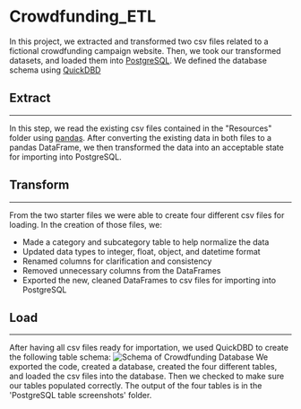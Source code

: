 # Crowdfunding_ETL
In this project, we extracted and transformed two csv files related to a fictional crowdfunding campaign website. Then, we took our transformed datasets, and loaded them into [PostgreSQL](https://www.postgresql.org/). We defined the database schema using [QuickDBD](https://www.quickdatabasediagrams.com/)

## Extract
---
In this step, we read the existing csv files contained in the "Resources" folder using [pandas](https://pypi.org/project/pandas/). After converting the existing data in both files to a pandas DataFrame, we then transformed the data into an acceptable state for importing into PostgreSQL.

## Transform
---
From the two starter files we were able to create four different csv files for loading. In the creation of those files, we:
- Made a category and subcategory table to help normalize the data
- Updated data types to integer, float, object, and datetime format
- Renamed columns for clarification and consistency
- Removed unnecessary columns from the DataFrames
- Exported the new, cleaned DataFrames to csv files for importing into PostgreSQL

## Load
---
After having all csv files ready for importation, we used QuickDBD to create the following table schema: ![Schema of Crowdfunding Database](data_output/crowdfunding_db_ERD)
We exported the code, created a database, created the four different tables, and loaded the csv files into the database. Then we checked to make sure our tables populated correctly. The output of the four tables is in the 'PostgreSQL table screenshots' folder. 
